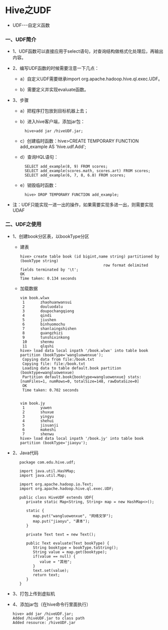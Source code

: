 # Hive之UDF

* UDF---自定义函数

### 一、UDF简介

* 1、UDF函数可以直接应用于select语句，对查询结构做格式化处理后，再输出内容。

* 2、编写UDF函数的时候需要注意一下几点：

    * a）自定义UDF需要继承import org.apache.hadoop.hive.ql.exec.UDF。

    * b）需要定义并实现evaluate函数。


* 3、步骤

    * a）把程序打包放到目标机器上去；

    * b）进入hive客户端，添加jar包：
    
            hive>add jar /hiveUDF.jar;

    * c）创建临时函数：hive>CREATE TEMPORARY FUNCTION add_example AS 'hive.udf.Add';

    * d）查询HQL语句：

            SELECT add_example(8, 9) FROM scores;
            SELECT add_example(scores.math, scores.art) FROM scores;
            SELECT add_example(6, 7, 8, 6.8) FROM scores;

    * e）销毁临时函数：
    
            hive> DROP TEMPORARY FUNCTION add_example;
            
* 注：UDF只能实现一进一出的操作，如果需要实现多进一出，则需要实现UDAF


### 二、UDF之使用

* 1、创建book分区表，以bookType分区

   * 建表
   
         hive> create table book (id bigint,name string) partitioned by (bookType string) 
                                              row format delimited fields terminated by '\t';
         OK
         Time taken: 0.134 seconds

   * 加载数据
   
         vim book.wlwx
          1       zhaohuanwansui
          2       douluodalu
          3       doupochangqiong
          4       qindi
          5       jiushen
          6       binhuomochu
          7       shanlaingshishen
          8       guangzhizi
          9       tunshixinkong
          10      shenmu
          11      qlqshi
         hive> load data local inpath '/book.wlwx' into table book partition (bookType='wangluowenxue');
          Copying data from file:/book.txt
          Copying file: file:/book.txt
          Loading data to table default.book partition (booktype=wangluowenxue)
          Partition default.book{booktype=wangluowenxue} stats: [numFiles=1, numRows=0, totalSize=148, rawDataSize=0]
          OK
          Time taken: 0.702 seconds   


         vim book.jy
          1       yuwen
          2       shuxue
          3       yingyu
          4       shehui
          5       jisuanji
          6       makeshi
          7       shenwu
         hive> load data local inpath '/book.jy' into table book partition (bookType='jiaoyu');

* 2、Java代码

         package com.edu.hive.udf;

         import java.util.HashMap;
         import java.util.Map;

         import org.apache.hadoop.io.Text;
         import org.apache.hadoop.hive.ql.exec.UDF;

         public class HiveUDF extends UDF{
            private static Map<String, String> map = new HashMap<>();

            static {
               map.put("wangluowenxue", "网络文学");
               map.put("jiaoyu", "课本");
            }

            private Text text = new Text();

            public Text evaluate(Text bookType) {
               String booktype = bookType.toString();
               String value = map.get(booktype);
               if(value == null) {
                  value = "其他";
               }
               text.set(value);
               return text;
            }
         }

* 3、打包上传到虚拟机

* 4、添加jar包（在hive命令行里面执行）

      hive> add jar /hiveUDF.jar;
      Added /hiveUDF.jar to class path
      Added resource: /hiveUDF.jar








